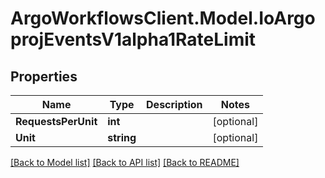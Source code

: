 # ArgoWorkflowsClient.Model.IoArgoprojEventsV1alpha1RateLimit

## Properties

Name | Type | Description | Notes
------------ | ------------- | ------------- | -------------
**RequestsPerUnit** | **int** |  | [optional] 
**Unit** | **string** |  | [optional] 

[[Back to Model list]](../README.md#documentation-for-models) [[Back to API list]](../README.md#documentation-for-api-endpoints) [[Back to README]](../README.md)

